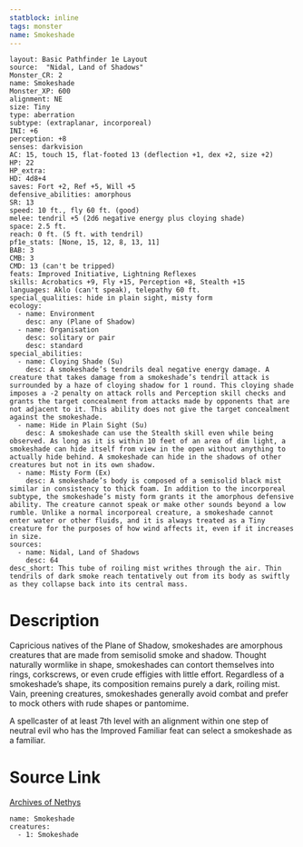 ```yaml
---
statblock: inline
tags: monster
name: Smokeshade
---
```

```statblock
layout: Basic Pathfinder 1e Layout
source:  "Nidal, Land of Shadows"
Monster_CR: 2
name: Smokeshade
Monster_XP: 600
alignment: NE
size: Tiny
type: aberration
subtype: (extraplanar, incorporeal)
INI: +6
perception: +8
senses: darkvision
AC: 15, touch 15, flat-footed 13 (deflection +1, dex +2, size +2)
HP: 22
HP_extra: 
HD: 4d8+4
saves: Fort +2, Ref +5, Will +5
defensive_abilities: amorphous
SR: 13
speed: 10 ft., fly 60 ft. (good)
melee: tendril +5 (2d6 negative energy plus cloying shade)
space: 2.5 ft.
reach: 0 ft. (5 ft. with tendril)
pf1e_stats: [None, 15, 12, 8, 13, 11]
BAB: 3
CMB: 3
CMD: 13 (can't be tripped)
feats: Improved Initiative, Lightning Reflexes
skills: Acrobatics +9, Fly +15, Perception +8, Stealth +15
languages: Aklo (can't speak), telepathy 60 ft.
special_qualities: hide in plain sight, misty form
ecology:
  - name: Environment
    desc: any (Plane of Shadow)
  - name: Organisation
    desc: solitary or pair
    desc: standard
special_abilities:
  - name: Cloying Shade (Su)
    desc: A smokeshade’s tendrils deal negative energy damage. A creature that takes damage from a smokeshade’s tendril attack is surrounded by a haze of cloying shadow for 1 round. This cloying shade imposes a -2 penalty on attack rolls and Perception skill checks and grants the target concealment from attacks made by opponents that are not adjacent to it. This ability does not give the target concealment against the smokeshade.
  - name: Hide in Plain Sight (Su)
    desc: A smokeshade can use the Stealth skill even while being observed. As long as it is within 10 feet of an area of dim light, a smokeshade can hide itself from view in the open without anything to actually hide behind. A smokeshade can hide in the shadows of other creatures but not in its own shadow.
  - name: Misty Form (Ex)
    desc: A smokeshade’s body is composed of a semisolid black mist similar in consistency to thick foam. In addition to the incorporeal subtype, the smokeshade’s misty form grants it the amorphous defensive ability. The creature cannot speak or make other sounds beyond a low rumble. Unlike a normal incorporeal creature, a smokeshade cannot enter water or other fluids, and it is always treated as a Tiny creature for the purposes of how wind affects it, even if it increases in size.
sources:
  - name: Nidal, Land of Shadows
    desc: 64
desc_short: This tube of roiling mist writhes through the air. Thin tendrils of dark smoke reach tentatively out from its body as swiftly as they collapse back into its central mass.
```
# Description
Capricious natives of the Plane of Shadow, smokeshades are amorphous creatures that are made from semisolid smoke and shadow. Thought naturally wormlike in shape, smokeshades can contort themselves into rings, corkscrews, or even crude effigies with little effort. Regardless of a smokeshade’s shape, its composition remains purely a dark, roiling mist. Vain, preening creatures, smokeshades generally avoid combat and prefer to mock others with rude shapes or pantomime.

 A spellcaster of at least 7th level with an alignment within one step of neutral evil who has the Improved Familiar feat can select a smokeshade as a familiar.
# Source Link
[Archives of Nethys](https://aonprd.com/MonsterDisplay.aspx?ItemName=Smokeshade)
```encounter-table
name: Smokeshade
creatures:
  - 1: Smokeshade
```
